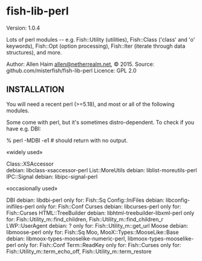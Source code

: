# fish-lib-perl

Version: 1.0.4

Lots of perl modules -- e.g. Fish::Utility (utilities), Fish::Class ('class' and 'o' keywords), Fish::Opt (option processing), Fish::Iter (iterate through data structures), and more.

Author: Allen Haim <allen@netherrealm.net>, © 2015.
Source: github.com/misterfish/fish-lib-perl
Licence: GPL 2.0

INSTALLATION
------------

You will need a recent perl (>=5.18), and most or all of the following
modules. 

Some come with perl, but it's sometimes distro-dependent.
To check if you have e.g. DBI: 

% perl -MDBI -e1        # should return with no output.

«widely used»

Class::XSAccessor       
 debian: libclass-xsaccessor-perl
List::MoreUtils
 debian: liblist-moreutils-perl
IPC::Signal
 debian: libipc-signal-perl

«occasionally used»

DBI
 debian: libdbi-perl
 only for: Fish::Sq
Config::IniFiles
 debian: libconfig-inifiles-perl
 only for: Fish::Conf
Curses
 debian: libcurses-perl
 only for: Fish::Curses
HTML::TreeBuilder
 debian: libhtml-treebuilder-libxml-perl 
 only for: Fish::Utility_m::find_children, Fish::Utility_m::find_children_r
LWP::UserAgent
 debian: ?
 only for: Fish::Utility_m::get_url
Moose
 debian: libmoose-perl
 only for: Fish::Sq
Moo, MooX::Types::MooseLike::Base
 debian: libmoox-types-mooselike-numeric-perl, libmoox-types-mooselike-perl
 only for: Fish::Conf
Term::ReadKey
 only for: Fish::Curses
 only for: Fish::Utility_m::term_echo_off, Fish::Utility_m::term_restore

                                                        
